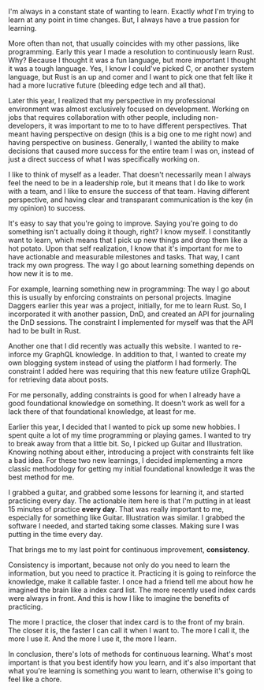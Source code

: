 I'm always in a constant state of wanting to learn. Exactly _what_ I'm trying to learn at any point in time changes. But, I always have a true passion for learning.

More often than not, that usually coincides with my other passions, like programming. Early this year I made a resolution to continuously learn Rust. Why? Because I thought it was a fun language, but more important I thought it was a tough language. Yes, I know I could've picked C, or another system language, but Rust is an up and comer and I want to pick one that felt like it had a more lucrative future (bleeding edge tech and all that).

Later this year, I realized that my perspective in my professional environment was almost exclusively focused on development. Working on jobs that requires collaboration with other people, including non-developers, it was important to me to to have different perspectives. That meant having perspective on design (this is a big one to me right now) and having perspective on business. Generally, I wanted the ability to make decisions that caused more success for the entire team I was on, instead of just a direct success of what I was specifically working on.

I like to think of myself as a leader. That doesn't necessarily mean I always feel the need to be in a leadership role, but it means that I do like to work with a team, and I like to ensure the success of that team. Having different perspective, and having clear and transparant communication is the key (in my opinion) to success.

It's easy to say that you're going to improve. Saying you're going to do something isn't actually doing it though, right? I know myself. I constitantly want to learn, which means that I pick up new things and drop them like a hot potato. 
Upon that self realization, I know that it's important for me to have actionable and measurable milestones and tasks. That way, I cant track my own progress. The way I go about learning something depends on how new it is to me.

For example, learning something new in programming: The way I go about this is usually by enforcing constraints on personal projects. Imagine Daggers earlier this year was a project, initially, for me to learn Rust. So, I incorporated it with another passion, DnD, and created an API for journaling the DnD sessions. The constraint I implemented for myself was that the API had to be built in Rust. 

Another one that I did recently was actually this website. I wanted to re-inforce my GraphQL knowledge. In addition to that, I wanted to create my own blogging system instead of using the platform I had formerly. The constraint I added here was requiring that this new feature utilize GraphQL for retrieving data about posts.

For me personally, adding constraints is good for when I already have a good foundational knowledge on something. It doesn't work as well for a lack there of that foundational knowledge, at least for me.

Earlier this year, I decided that I wanted to pick up some new hobbies. I spent quite a lot of my time programming or playing games. I wanted to try to break away from that a little bit. So, I picked up Guitar and Illustration. Knowing nothing about either, introducing a project with constraints felt like a bad idea.
For these two new learnings, I decided implementing a more classic methodology for getting my initial foundational knowledge it was the best method for me.

I grabbed a guitar, and grabbed some lessons for learning it, and started practicing every day. The actionable item here is that I'm putting in at least 15 minutes of practice **every day**. That was really important to me, especially for something like Guitar. 
Illustration was similar. I grabbed the software I needed, and started taking some classes. Making sure I was putting in the time every day.

That brings me to my last point for continuous improvement, **consistency**.

Consistency is important, because not only do you need to learn the information, but you need to practice it. Practicing it is going to reinforce the knowledge, make it callable faster. I once had a friend tell me about how he imagined the brain like a index card list. The more recently used index cards were always in front. And this is how I like to imagine the benefits of practicing.

The more I practice, the closer that index card is to the front of my brain. The closer it is, the faster I can call it when I want to. The more I call it, the more I use it. And the more I use it, the more I learn.

In conclusion, there's lots of methods for continuous learning. What's most important is that you best identify how you learn, and it's also important that what you're learning is something you want to learn, otherwise it's going to feel like a chore.